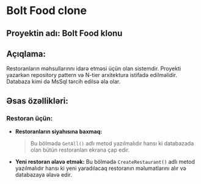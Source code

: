 # Bolt Food clone

## Proyektin adı: Bolt Food klonu

## Açıqlama:

Restoranların məhsullarınnı idarə etməsi üçün olan sistemdir. Proyekti yazarkən repository pattern və N-tier arxitektura istifadə edilməlidir. Databaza kimi də MsSql tərcih edilsə əla olar.

## Əsas özəllikləri:

### Restoran üçün:

- **Restoranların siyahısına baxmaq:**
  > Bu bölmədə `GetAll()` adlı metod yazılmalıdır hansı ki databazada olan bütün restoranları ekrana çap edir.
- **Yeni restoran əlavə etmək:**
  Bu bölmədə `CreateRestaurant()` adlı metod yazılmalıdır hansı ki yeni yaradılacaq restoranın məlumatlarını alır və databazaya əlavə edir.
